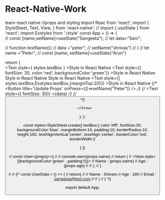 # React-Native-Work
learn react native 
//props and styling
import Reac from 'react';
import { StyleSheet, Text, View, } from 'react-native';
// import { useState } from 'react';
 import Exstyles from './style'
const App = () => {   
  // const [name,setName]=useState("Sangeeta"); 
  // let data="Sam";

  // function testName(){
  //   data ="peter";
  //   setName("shrivas")
   // }
// let name ="Peter";
// const [name, setName]=useState("Arun")
    
  return (
    <View>                                          
      <Text style={ styles.textBox } >Style in React Native</Text>
      <Text style={{ fontSize: 30, color:'red', backgroundColor:'green'}} >Style in React Native</Text>
      <Text style={styles.textBox} >Style in React Native</Text>
      <Text style={styles.textBox} >Style in React Native</Text>
      <Text style={[ styles.textBox,Exstyles.textBox,{marginTop:20}]} >Style in React Native</Text>
      {/* <Button title='Update Props' onPress={()=>setName("Peter")} />
      <User name={name} age={29} /> */} 
      {/* <Text style={{ fontSize: 30}} >{data}</Text> */}
      {/* <Button title='Update Name' onPress={testName} /> */}
     
      </View>
  );
};

const styles=StyleSheet.create({
  textBox:{
    color:'#fff',
    fontSize:30,
    backgroundColor:'blue',
    marginBottom:10,
    padding:10,
    borderRadius:10,
    height:100,
    textAlignVertical:'center',
    textAlign:'center',
    borderColor:'red',
    borderWidth:2

  }
})

// const User=(props)=>{
//   // console.warn(props.name)
//   return (
//     <View style={{backgroundColor:'green' , padding:5}}> 
//     <Text style={{fontSize:30}}>Name : {props.name}</Text>
//     <Text style={{fontSize:30}}>Age : {props.age}</Text>
//     </View>
//   );
// }

// // {/* const UserData = () => {
// return(
//   <View>
//     <Text style={{fontSize:30}}>Name : Shivam</Text>
//     <Text style={{fontSize:30}}>Age : 100</Text>
//     <Text style={{fontSize:30}}>Email : sangeeta@test.com</Text>
//   </View>
// )
// } */}


export default App;

